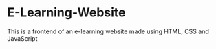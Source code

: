 # E-Learning-Website
This is a frontend of an e-learning website made using HTML, CSS and JavaScript
